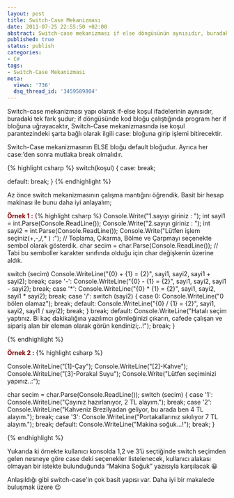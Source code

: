 ```yaml
---
layout: post
title: Switch-Case Mekanizması
date: 2011-07-25 22:55:50 +02:00
abstract: Switch-case mekanizması if else döngüsünün aynısıdır, buradaki tek fark şudur; if döngüsünde kod bloğu çalıştığında program her if bloğuna uğrayacaktır, Switch-Case mekanizmasında...
published: true
status: publish
categories:
- C#
tags:
- Switch-Case Mekanizması
meta:
  views: '736'
  dsq_thread_id: '3459589804'
---
```


Switch-case mekanizması yapı olarak if-else koşul ifadelerinin aynısıdır, buradaki tek fark şudur; if döngüsünde kod bloğu çalıştığında program her if bloğuna uğrayacaktır, Switch-Case mekanizmasında ise koşul parantezindeki şarta bağlı olarak ilgili case: bloğuna girip işlemi bitirecektir.

Switch-Case mekanizmasının ELSE bloğu default bloğudur. Ayrıca her case:’den sonra mutlaka break olmalıdır.

{% highlight csharp %}
switch(koşul)
{
  case:
    break;

  default:
    break;
}
{% endhighlight %}

Az önce switch mekanizmasının çalışma mantığını öğrendik. Basit bir hesap makinası ile bunu daha iyi anlayalım;

<span style="color:#800000;"><strong> Örnek 1 :</strong></span>
{% highlight csharp %}
Console.Write("1.sayıyı giriniz : ");
int sayi1 = int.Parse(Console.ReadLine());
Console.Write("2.sayıyı giriniz : ");
int sayi2 = int.Parse(Console.ReadLine());
Console.Write("Lütfen işlem seçiniz(+,-,/,* ) :"); // Toplama, Çıkarma, Bölme ve Çarpmayı seçenekte sembol olarak gösterdik.
char secim = char.Parse(Console.ReadLine()); // Tabi bu semboller karakter sınıfında olduğu için char değişkenin üzerine aldık.

switch (secim)
        Console.WriteLine("{0} + {1} = {2}", sayi1, sayi2, sayi1 + sayi2);
    break;
    case '-':
        Console.WriteLine("{0} - {1} = {2}", sayi1, sayi2, sayi1 - sayi2);
    break;
    case '\*':
        Console.WriteLine("{0} * {1} = {2}", sayi1, sayi2, sayi1 * sayi2);
    break;
    case '/':
        switch (sayi2)
        {
            case 0:
                Console.WriteLine("0 bölen olamaz");
            break;
            default:
                Console.WriteLine("{0} / {1} = {2}", sayi1, sayi2, sayi1 / sayi2);
            break;
        }
    break;
    default:
        Console.WriteLine("Hatalı seçim yaptınız.
Bi kaç dakikalığına yazılımcı gömleğinizi çıkarın, cafede çalışan ve sipariş alan bir eleman olarak görün kendinizi;..!");
    break;
}

{% endhighlight %}

<span style="color:#800000;"><strong> Örnek 2 :</strong></span>
{% highlight csharp %}

Console.WriteLine("[1]-Çay");
Console.WriteLine("[2]-Kahve");
Console.WriteLine("[3]-Porakal Suyu");
Console.Write("Lütfen seçiminizi yapınız..:");

char secim = char.Parse(Console.ReadLine());
switch (secim)
{
  case '1':
    Console.WriteLine("Çayınız hazırlanıyor, 2 TL alayım.");
    break;
  case '2':
    Console.WriteLine("Kahveniz Brezilyadan geliyor, bu arada ben 4 TL alayım.");
    break;
  case '3':
    Console.WriteLine("Portakallarınız sıkılıyor 7 TL alayım.");
    break;
  default:
    Console.WriteLine("Makina soğuk...!");
    break;
}

{% endhighlight %}

Yukarıda ki örnekte kullanıcı konsolda 1,2 ve 3’ü seçtiğinde switch seçimden gelen nesneye göre case deki seçenekler listelenecek, kullanıcı alakası olmayan bir istekte bulunduğunda “Makina Soğuk” yazısıyla karşılacak 😀

Anlaşıldığı gibi switch-case'in çok basit yapısı var. Daha iyi bir makalede buluşmak üzere 😉
